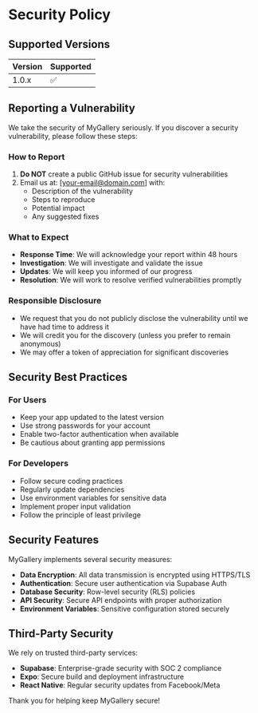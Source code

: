 # Security Policy

## Supported Versions

| Version | Supported          |
| ------- | ------------------ |
| 1.0.x   | :white_check_mark: |

## Reporting a Vulnerability

We take the security of MyGallery seriously. If you discover a security vulnerability, please follow these steps:

### How to Report

1. **Do NOT** create a public GitHub issue for security vulnerabilities
2. Email us at: [your-email@domain.com] with:
   - Description of the vulnerability
   - Steps to reproduce
   - Potential impact
   - Any suggested fixes

### What to Expect

- **Response Time**: We will acknowledge your report within 48 hours
- **Investigation**: We will investigate and validate the issue
- **Updates**: We will keep you informed of our progress
- **Resolution**: We will work to resolve verified vulnerabilities promptly

### Responsible Disclosure

- We request that you do not publicly disclose the vulnerability until we have had time to address it
- We will credit you for the discovery (unless you prefer to remain anonymous)
- We may offer a token of appreciation for significant discoveries

## Security Best Practices

### For Users
- Keep your app updated to the latest version
- Use strong passwords for your account
- Enable two-factor authentication when available
- Be cautious about granting app permissions

### For Developers
- Follow secure coding practices
- Regularly update dependencies
- Use environment variables for sensitive data
- Implement proper input validation
- Follow the principle of least privilege

## Security Features

MyGallery implements several security measures:

- **Data Encryption**: All data transmission is encrypted using HTTPS/TLS
- **Authentication**: Secure user authentication via Supabase Auth
- **Database Security**: Row-level security (RLS) policies
- **API Security**: Secure API endpoints with proper authorization
- **Environment Variables**: Sensitive configuration stored securely

## Third-Party Security

We rely on trusted third-party services:

- **Supabase**: Enterprise-grade security with SOC 2 compliance
- **Expo**: Secure build and deployment infrastructure
- **React Native**: Regular security updates from Facebook/Meta

Thank you for helping keep MyGallery secure!